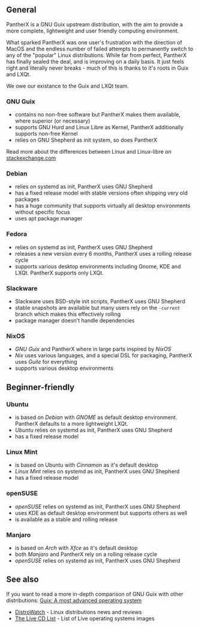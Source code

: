 ---
---

## General

PantherX is a GNU Guix upstream distribution, with the aim to provide a more complete, lightweight and user friendly computing environment.

What sparked PantherX was one user's frustration with the direction of MacOS and the endless number of failed attempts to permanently switch to any of the "popular" Linux distributions. While far from perfect, PantherX has finally sealed the deal, and is improving on a daily basis. It just feels right and literally never breaks - much of this is thanks to it's roots in Guix and LXQt.

We owe our existance to the Guix and LXQt team.

### GNU Guix

- contains no non-free software but PantherX makes them available, where superior (or necessary)
- supports GNU Hurd and Linux Libre as Kernel, PantherX additionally supports non-free Kernel
- relies on GNU Shepherd as init system, so does PantherX

Read more about the differences between Linux and Linux-libre on [stackexchange.com](https://unix.stackexchange.com/a/288174)

### Debian

- relies on systemd as init, PantherX uses GNU Shepherd
- has a fixed release model with stable versions often shipping very old packages
- has a huge community that supports virtually all desktop environments without specific focus
- uses apt package manager

### Fedora

- relies on systemd as init, PantherX uses GNU Shepherd
- releases a new version every 6 months, PantherX uses a rolling release cycle
- supports various desktop environments including Gnome, KDE and LXQt. PantherX supports only LXQt.

### Slackware

- Slackware uses BSD-style init scripts, PantherX uses GNU Shepherd
- stable snapshots are available but many users rely on the `-current` branch which makes this effectively rolling
- package manager doesn't handle dependencies

### NixOS

- _GNU Guix_ and PantherX where in large parts inspired by _NixOS_
- _Nix_ uses various languages, and a special DSL for packaging, PantherX uses _Guile_ for everything
- supports various desktop environments

## Beginner-friendly

### Ubuntu

- is based on _Debian_ with _GNOME_ as default desktop environment. PantherX defaults to a more lightweight LXQt.
- _Ubuntu_ relies on systemd as init, PantherX uses GNU Shepherd
- has a fixed release model

### Linux Mint

- is based on Ubuntu with _Cinnamon_ as it's default desktop
- _Linux Mint_ relies on systemd as init, PantherX uses GNU Shepherd
- has a fixed release model

### openSUSE

- _openSUSE_ relies on systemd as init, PantherX uses GNU Shepherd
- uses KDE as default desktop environment but supports others as well
- is available as a stable and rolling release

### Manjaro

- is based on _Arch_ with _Xfce_ as it's default desktop
- both _Manjaro_ and PantherX rely on a rolling release cycle
- _openSUSE_ relies on systemd as init, PantherX uses GNU Shepherd

## See also

If you want to read a more in-depth comparison of GNU Guix with other distributions: [Guix: A most advanced operating system](https://ambrevar.xyz/guix-advance/)

- [DistroWatch](https://distrowatch.com/) - Linux distributions news and reviews
- [The Live CD List](https://livecdlist.com/) - List of Live operating systems images
